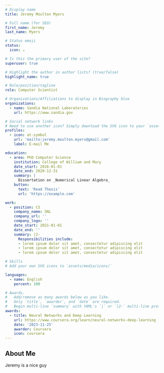 ```yaml
---
# Display name
title: Jeremy Moulton Myers

# Full name (for SEO)
first_name: Jeremy 
last_name: Myers

# Status emoji
status:
  icon: ☕️

# Is this the primary user of the site?
superuser: true

# Highlight the author in author lists? (true/false)
highlight_name: true

# Role/position/tagline
role: Computer Scientist

# Organizations/Affiliations to display in Biography blox
organizations:
  - name: Sandia National Laboratories
    url: https://www.sandia.gov

# Social network links
# Need to use another icon? Simply download the SVG icon to your `assets/media/icons/` folder.
profiles:
  - icon: at-symbol
    url: 'mailto:jeremy.moulton.myers@gmail.com'
    label: E-mail Me

education:
  - area: PhD Computer Science
    institution: College of William and Mary
    date_start: 2016-01-01
    date_end: 2020-12-31
    summary: |
      Dissertation on _Numerical Linear Algebra_
    button:
      text: 'Read Thesis'
      url: 'https://example.com'

work:
  - position: CS
    company_name: SNL
    company_url: ''
    company_logo: ''
    date_start: 2021-01-01
    date_end: ''
    summary: |2-
      Responsibilities include:
      - lorem ipsum dolor sit amet, consectetur adipiscing elit
      - lorem ipsum dolor sit amet, consectetur adipiscing elit
      - lorem ipsum dolor sit amet, consectetur adipiscing elit

# Skills
# Add your own SVG icons to `assets/media/icons/`

languages:
  - name: English
    percent: 100

# Awards.
#   Add/remove as many awards below as you like.
#   Only `title`, `awarder`, and `date` are required.
#   Begin multi-line `summary` with YAML's `|` or `|2-` multi-line prefix and indent 2 spaces below.
awards:
  - title: Neural Networks and Deep Learning
    url: https://www.coursera.org/learn/neural-networks-deep-learning
    date: '2023-11-25'
    awarder: Coursera
    icon: coursera
---
```


## About Me

Jeremy is a nice guy
